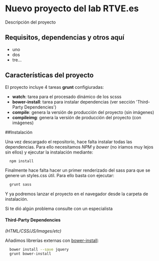 # Nuevo proyecto del lab RTVE.es

Descripción del proyecto

## Requisitos, dependencias y otros aquí

- uno
- dos 
- tre...

## Características del proyecto

El proyecto incluye 4 tareas **grunt** configiuradas:

- **watch**: tarea para el procesado dinámico de los scsss
- **bower-install**: tarea para instalar dependencias (ver sección 'Third-Party Dependencies')
- **compile**: genera la versión de producción del proyecto (sin imágenes)
- **compileimg**: genera la versión de producción del proyecto (con imágenes)

##Instalación

Una vez descargado el repositorio, hace falta instalar todas las dependencias.
Para ello necesitamos *NPM* y *bower* (no iríamos muy lejos sin ellos) y ejecutar la instalación mediante:

```bash
  npm install
```

Finalmente hace falta hacer un primer renderizado del sass para que se genere un styles.css útil.
Para ello basta con ejecutar:

```bash
  grunt sass
```

Y ya podremos lanzar el proyecto en el navegador desde la carpeta de instalación.

Si te dió algún problema consulte con un especialista

#### Third-Party Dependencies

*(HTML/CSS/JS/Images/etc)*

Añadimos librerías externas con [bower-install](https://github.com/stephenplusplus/grunt-bower-install): 

```bash
  bower install --save jquery
  grunt bower-install
```

